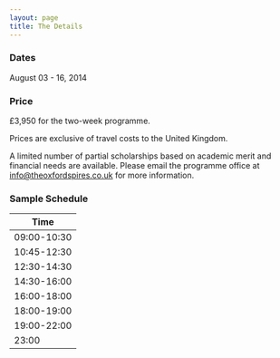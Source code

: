 ```yaml
---
layout: page
title: The Details
---
```


### Dates

August 03 - 16, 2014

### Price

£3,950 for the two-week programme.

<p class="message">
Prices are exclusive of travel costs to the United Kingdom.
</p>

A limited number of partial scholarships based on academic merit and financial needs are available. Please email the programme office at <a href="mailto:info@theoxfordspires.co.uk">info@theoxfordspires.co.uk</a> for more information.

### Sample Schedule

|Time       |
|-----------|
|09:00-10:30|
|10:45-12:30|
|12:30-14:30|
|14:30-16:00|
|16:00-18:00|
|18:00-19:00|
|19:00-22:00|
|23:00      |
